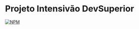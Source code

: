 # Projeto Intensivão DevSuperior
[![NPM](https://img.shields.io/npm/l/react)](https://github.com/MathCouti/DevSuperior-dslist-intensivao/blob/main/LICENSE)
